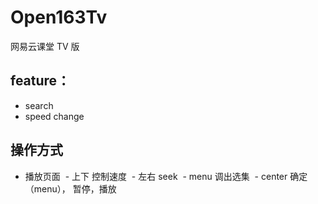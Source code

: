 # Open163Tv
网易云课堂 TV 版

## feature：
- search
- speed change


## 操作方式
- 播放页面
  - 上下 控制速度
  - 左右 seek
  - menu 调出选集
  - center 确定（menu）， 暂停，播放
